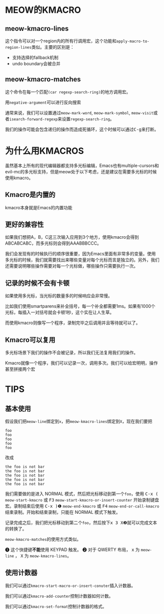# MEOW的KMACRO

## meow-kmacro-lines
这个指令可以对一个region内的所有行调用宏，这个功能和`apply-macro-to-region-lines`类似。主要的区别是：

- 支持选择的fallback机制
- undo boundary会被合并

## meow-kmacro-matches
这个命令在每一个匹配`(car regexp-search-ring)`的地方调用宏。

用`negative-argument`可以进行反向搜索

通常来说，我们可以设置通过`meow-mark-word`, `meow-mark-symbol`, `meow-visit`或者`isearch-forward-regexp`来设置`regexp-search-ring`。

我们的操作可能会包含递归的操作而造成死循环，这个时候可以通过<kbd>C-g</kbd>来打断。

# 为什么用KMACROS
虽然基本上所有的现代编辑器都支持多光标编辑，Emacs也有multiple-cursors和evil-mc的多光标支持，但是meow处于以下考虑，还是建议在需要多光标的时候使用kmacro。

## Kmacro是内置的
kmacro本身就是Emacs的内置功能

## 更好的兼容性
如果我们想把A，B，C这三次输入应用到3个地方，使用kmacro会得到ABCABCABC，而多光标则会得到AAABBBCCC。

我们会发现有的时候执行的顺序很重要，因为Emacs里面有非常多的变量。使用多光标的时候，我们就需要找出来哪些变量对每个光标而言是独立的。另外，我们还需要说明哪些操作需要对每一个光标做，哪些操作只需要执行一次。

## 记录的时候不会有卡顿
如果使用多光标，当光标的数量多的时候响应会非常慢。

比如我们使用smartparens来补全括号，每一个补全都需要1ms。如果有1000个光标，每插入一对括号就会卡顿1秒，这个实在让人生草。

而使用kmacro则像写一个程序，录制完毕之后调用并且等待就可以了。

## Kmacro可以复用
多光标场景下我们的操作不会被记录，所以我们无法复用我们的操作。

Kmacro就像一个程序，我们可以记录一次，调用多次。我们可以给宏明明，操作甚至拼接两个宏

# TIPS

## 基本使用
假设我们把`meow-line`绑定到`x`，把`meow-kmacro-lines`绑定到`X`，现在我们要把
```
foo
foo
foo
foo
foo
```
改成
```
the foo is not bar
the foo is not bar
the foo is not bar
the foo is not bar
the foo is not bar
```

我们需要做的是进入 NORMAL 模式，然后把光标移动到第一个`foo`，使用 <kbd>C-x (</kbd> `meow-start-kmacro` 或 <kbd>F3</kbd> `meow-start-kmacro-or-insert-counter` 开始录制键盘宏。录制结束后使用 <kbd>C-x )</kbd>❶ `meow-end-kmacro` 或 <kbd>F4</kbd> `meow-end-or-call-kmacro` 结束录制。开始和结束录制，只能在 NORMAL 模式下触发。

记录完成之后，我们把光标移动到第二个`foo`，然后按下<kbd>x 3 X</kbd>❷就可以完成文本的转换了。

`meow-kmacro-matches`的使用方式类似。

❶ 这个快捷键**不能**使用 KEYPAD 触发。
❷ 对于 QWERTY 布局， <kbd>x</kbd> 为 `meow-line` ， <kbd>X</kbd> 为 `meow-kmacro-lines`。

## 使用计数器
我们可以通过`kmacro-start-macro-or-insert-conuter`插入计数器。

我们可以通过`kmacro-add-counter`控制计数器如何计数。

我们可以通过`kmacro-set-format`控制计数器的格式。
